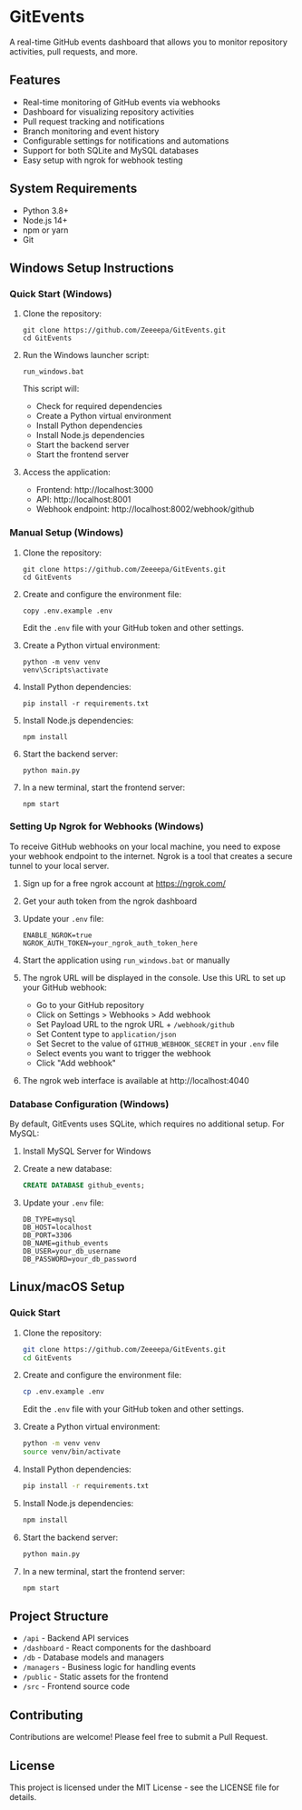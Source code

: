 # GitEvents

A real-time GitHub events dashboard that allows you to monitor repository activities, pull requests, and more.

## Features

- Real-time monitoring of GitHub events via webhooks
- Dashboard for visualizing repository activities
- Pull request tracking and notifications
- Branch monitoring and event history
- Configurable settings for notifications and automations
- Support for both SQLite and MySQL databases
- Easy setup with ngrok for webhook testing

## System Requirements

- Python 3.8+
- Node.js 14+
- npm or yarn
- Git

## Windows Setup Instructions

### Quick Start (Windows)

1. Clone the repository:
   ```
   git clone https://github.com/Zeeeepa/GitEvents.git
   cd GitEvents
   ```

2. Run the Windows launcher script:
   ```
   run_windows.bat
   ```

   This script will:
   - Check for required dependencies
   - Create a Python virtual environment
   - Install Python dependencies
   - Install Node.js dependencies
   - Start the backend server
   - Start the frontend server

3. Access the application:
   - Frontend: http://localhost:3000
   - API: http://localhost:8001
   - Webhook endpoint: http://localhost:8002/webhook/github

### Manual Setup (Windows)

1. Clone the repository:
   ```
   git clone https://github.com/Zeeeepa/GitEvents.git
   cd GitEvents
   ```

2. Create and configure the environment file:
   ```
   copy .env.example .env
   ```
   Edit the `.env` file with your GitHub token and other settings.

3. Create a Python virtual environment:
   ```
   python -m venv venv
   venv\Scripts\activate
   ```

4. Install Python dependencies:
   ```
   pip install -r requirements.txt
   ```

5. Install Node.js dependencies:
   ```
   npm install
   ```

6. Start the backend server:
   ```
   python main.py
   ```

7. In a new terminal, start the frontend server:
   ```
   npm start
   ```

### Setting Up Ngrok for Webhooks (Windows)

To receive GitHub webhooks on your local machine, you need to expose your webhook endpoint to the internet. Ngrok is a tool that creates a secure tunnel to your local server.

1. Sign up for a free ngrok account at https://ngrok.com/

2. Get your auth token from the ngrok dashboard

3. Update your `.env` file:
   ```
   ENABLE_NGROK=true
   NGROK_AUTH_TOKEN=your_ngrok_auth_token_here
   ```

4. Start the application using `run_windows.bat` or manually

5. The ngrok URL will be displayed in the console. Use this URL to set up your GitHub webhook:
   - Go to your GitHub repository
   - Click on Settings > Webhooks > Add webhook
   - Set Payload URL to the ngrok URL + `/webhook/github`
   - Set Content type to `application/json`
   - Set Secret to the value of `GITHUB_WEBHOOK_SECRET` in your `.env` file
   - Select events you want to trigger the webhook
   - Click "Add webhook"

6. The ngrok web interface is available at http://localhost:4040

### Database Configuration (Windows)

By default, GitEvents uses SQLite, which requires no additional setup. For MySQL:

1. Install MySQL Server for Windows

2. Create a new database:
   ```sql
   CREATE DATABASE github_events;
   ```

3. Update your `.env` file:
   ```
   DB_TYPE=mysql
   DB_HOST=localhost
   DB_PORT=3306
   DB_NAME=github_events
   DB_USER=your_db_username
   DB_PASSWORD=your_db_password
   ```

## Linux/macOS Setup

### Quick Start

1. Clone the repository:
   ```bash
   git clone https://github.com/Zeeeepa/GitEvents.git
   cd GitEvents
   ```

2. Create and configure the environment file:
   ```bash
   cp .env.example .env
   ```
   Edit the `.env` file with your GitHub token and other settings.

3. Create a Python virtual environment:
   ```bash
   python -m venv venv
   source venv/bin/activate
   ```

4. Install Python dependencies:
   ```bash
   pip install -r requirements.txt
   ```

5. Install Node.js dependencies:
   ```bash
   npm install
   ```

6. Start the backend server:
   ```bash
   python main.py
   ```

7. In a new terminal, start the frontend server:
   ```bash
   npm start
   ```

## Project Structure

- `/api` - Backend API services
- `/dashboard` - React components for the dashboard
- `/db` - Database models and managers
- `/managers` - Business logic for handling events
- `/public` - Static assets for the frontend
- `/src` - Frontend source code

## Contributing

Contributions are welcome! Please feel free to submit a Pull Request.

## License

This project is licensed under the MIT License - see the LICENSE file for details.
